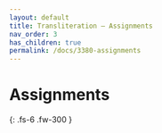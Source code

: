 ```yaml
---
layout: default
title: Transliteration — Assignments
nav_order: 3
has_children: true
permalink: /docs/3380-assignments
---
```


# Assignments


{: .fs-6 .fw-300 }
